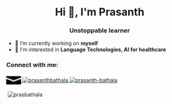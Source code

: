 <!--### Hi there 👋
-->

<!--
**prasbathala/prasbathala** is a ✨ _special_ ✨ repository because its `README.md` (this file) appears on your GitHub profile.

Here are some ideas to get you started:

- 🔭 I’m currently working on ...
- 🌱 I’m currently learning ...
- 👯 I’m looking to collaborate on ...
- 🤔 I’m looking for help with ...
- 💬 Ask me about ...
- 📫 How to reach me: ...
- 😄 Pronouns: ...
- ⚡ Fun fact: ...
-->

<h1 align="center">Hi 👋, I'm Prasanth</h1>
<h3 align="center">Unstoppable learner</h3>

- 🔭 I’m currently working on **myself**
- 💬 I'm interested in **Language Technologies, AI for healthcare**

<h3 align="left">Connect with me:</h3>
<p align="left">
  <a href="mailto:pbathala3@gatech.edu" target="_blank">
    <img align="center" src="https://raw.githubusercontent.com/iconic/open-iconic/master/svg/envelope-closed.svg" alt="pbathala@gatech.edu" height="30" width="40" >
  </a>
  <a href="https://linkedin.com/in/prasanthbathala" target="_blank">
    <img align="center" src="https://cdn.jsdelivr.net/npm/simple-icons@v3/icons/linkedin.svg" alt="prasanthbathala" height="30" width="40" >
  </a>
  <a href="https://www.leetcode.com/prasanth-bathala" target="_blank">
    <img align="center" src="https://cdn.jsdelivr.net/npm/simple-icons@3.13.0/icons/leetcode.svg" alt="prasanth-bathala" height="30" width="40" >
  </a>
</p>

<p>&nbsp;<img align="center" src="https://github-readme-stats.vercel.app/api?username=prasbathala&include_all_commits=true&count_private=true&show_icons=true&locale=en&theme=dark" alt="prasbathala" /></p>


